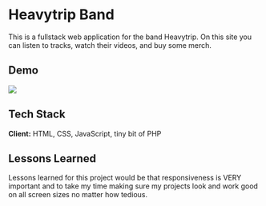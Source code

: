 
# Heavytrip Band 

This is a fullstack web application for the band Heavytrip. On this site you can listen to tracks, watch their videos, and buy some merch. 

## Demo

![](https://github.com/BrookeLeeK/heavytrip/blob/main/Screen%20Recording%2011-16-2022%20at%204.12%20PM.gif)



## Tech Stack

**Client:** HTML, CSS, JavaScript, tiny bit of PHP 




## Lessons Learned

Lessons learned for this project would be that responsiveness is VERY important and to take my time making sure my projects look and work good on all screen sizes no matter how tedious. 